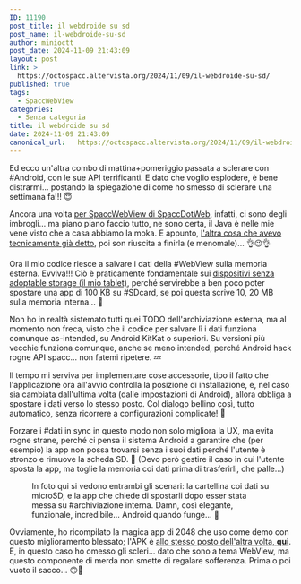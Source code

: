 ```yaml
---
ID: 11190
post_title: il webdroide su sd
post_name: il-webdroide-su-sd
author: minioctt
post_date: 2024-11-09 21:43:09
layout: post
link: >
  https://octospacc.altervista.org/2024/11/09/il-webdroide-su-sd/
published: true
tags:
  - SpaccWebView
categories:
  - Senza categoria
title: il webdroide su sd
date: 2024-11-09 21:43:09
canonical_url:   https://octospacc.altervista.org/2024/11/09/il-webdroide-su-sd/
---
```

<!-- wp:paragraph -->
<p>Ed ecco un'altra combo di mattina+pomeriggio passata a sclerare con #Android, con le sue API terrificanti. E dato che voglio esplodere, è bene distrarmi… postando la spiegazione di come ho smesso di sclerare una settimana fa!!! 😇️</p>
<!-- /wp:paragraph -->

<!-- wp:paragraph -->
<p>Ancora una volta <a href="/microblog-mirror/2024/11/01/androwebvista/">per SpaccWebView di SpaccDotWeb</a>, infatti, ci sono degli imbrogli... ma piano piano faccio tutto, ne sono certa, il Java è nelle mie vene visto che a casa abbiamo la moka. E appunto, <a href="/microblog-mirror/2024/11/03/androidiessedi/">l'altra cosa che avevo tecnicamente già detto</a>, poi son riuscita a finirla (e menomale)... 👌️😉️👌️</p>
<!-- /wp:paragraph -->

<!-- wp:paragraph -->
<p>Ora il mio codice riesce a salvare i dati della #WebView sulla memoria esterna. Evviva!!! Ciò è praticamente fondamentale sui <a href="/microblog-mirror/2024/10/05/memorroid/">dispositivi senza adoptable storage (il mio tablet)</a>, perché servirebbe a ben poco poter spostare una app di 100 KB su #SDcard, se poi questa scrive 10, 20 MB sulla memoria interna... 🤨️</p>
<!-- /wp:paragraph -->

<!-- wp:paragraph -->
<p>Non ho in realtà sistemato tutti quei TODO dell'archiviazione esterna, ma al momento non freca, visto che il codice per salvare lì i dati funziona comunque as-intended, su Android KitKat o superiori. Su versioni più vecchie funziona comunque, anche se meno intended, perché Android hack rogne API spacc... non fatemi ripetere. 💤️</p>
<!-- /wp:paragraph -->

<!-- wp:paragraph -->
<p>Il tempo mi serviva per implementare cose accessorie, tipo il fatto che l'applicazione ora all'avvio controlla la posizione di installazione, e, nel caso sia cambiata dall'ultima volta (dalle impostazioni di Android), allora obbliga a spostare i dati verso lo stesso posto. Col dialogo bellino così, tutto automatico, senza ricorrere a configurazioni complicate! 🎉️</p>
<!-- /wp:paragraph -->

<!-- wp:paragraph -->
<p>Forzare i #dati in sync in questo modo non solo migliora la UX, ma evita rogne strane, perché ci pensa il sistema Android a garantire che (per esempio) la app non possa trovarsi senza i suoi dati perché l'utente è stronzo e rimuove la scheda SD. 🤫️ (Devo però gestire il caso in cui l'utente sposta la app, ma toglie la memoria coi dati prima di trasferirli, che palle...)</p>
<!-- /wp:paragraph -->

<!-- wp:paragraph -->
<p></p>
<!-- /wp:paragraph -->

<!-- wp:image {"id":11186,"sizeSlug":"large"} -->
<figure class="wp-block-image size-large"><img src="{{site.cdnurl}}/assets/uploads/2024/11/screenshot_20241104_1603295409713877359863366.png" alt="" class="wp-image-11186"/><figcaption class="wp-element-caption">In foto qui si vedono entrambi gli scenari: la cartellina coi dati su microSD, e la app che chiede di spostarli dopo esser stata messa su #archiviazione interna. Damn, così elegante, funzionale, incredibile... Android quando funge... 🤤️</figcaption></figure>
<!-- /wp:image -->

<!-- wp:paragraph -->
<p></p>
<!-- /wp:paragraph -->

<!-- wp:paragraph -->
<p>Ovviamente, ho ricompilato la magica app di 2048 che uso come demo con questo miglioramento blessato; l'APK è <a href="https://hlb0.octt.eu.org/Drive/Misc/SpaccWebView-2048.apk">allo stesso posto dell'altra volta, </a><a href="https://hlb0.octt.eu.org/Drive/Misc/SpaccWebView-2048.apk"><strong>qui</strong></a>. E, in questo caso ho omesso gli scleri... dato che sono a tema WebView, ma questo componente di merda non smette di regalare sofferenza. Prima o poi vuoto il sacco... 🙃️🙂️</p>
<!-- /wp:paragraph -->